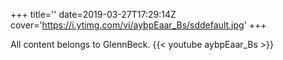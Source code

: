 +++
title=''
date=2019-03-27T17:29:14Z
cover='https://i.ytimg.com/vi/aybpEaar_Bs/sddefault.jpg'
+++

All content belongs to GlennBeck.
{{< youtube aybpEaar_Bs >}}
